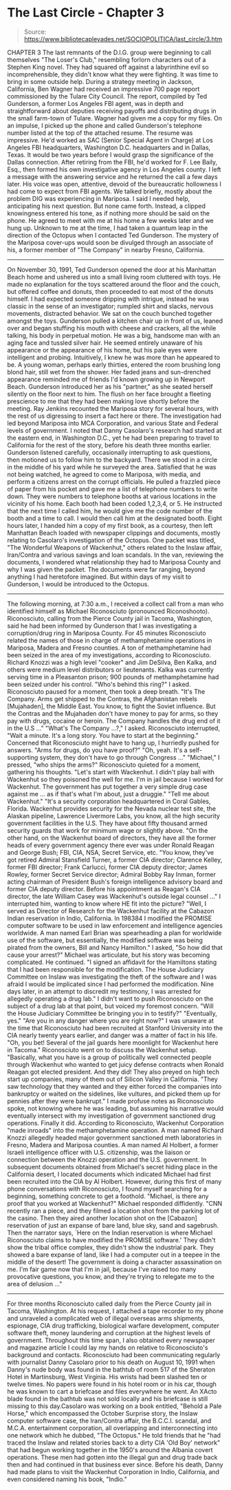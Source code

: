 # The Last Circle - Chapter 3

> Source: https://www.bibliotecapleyades.net/SOCIOPOLITICA/last_circle/3.htm

CHAPTER 3
The last remnants of the D.I.G. group were beginning to call themselves "The Loser's Club," resembling forlorn characters out of a Stephen King novel. They had squared off against a labyrinthine evil so incomprehensible, they didn't know what they were fighting. It was time to bring in some outside help.
During a strategy meeting in Jackson, California, Ben Wagner had received an impressive 700 page report commissioned by the Tulare City Council. The report, compiled by Ted Gunderson, a former Los Angeles FBI agent, was in depth and straightforward about deputies receiving payoffs and distributing drugs in the small farm-town of Tulare. Wagner had given me a copy for my files.
On an impulse, I picked up the phone and called Gunderson's telephone number listed at the top of the attached resume. The resume was impressive. He'd worked as SAC (Senior Special Agent in Charge) at Los Angeles FBI headquarters, Washington D.C. headquarters and in Dallas, Texas. It would be two years before I would grasp the significance of the Dallas connection. After retiring from the FBI, he'd worked for F. Lee Baily, Esq., then formed his own investigative agency in Los Angeles county.
I left a message with the answering service and he returned the call a few days later. His voice was open, attentive, devoid of the bureaucratic hollowness I had come to expect from FBI agents. We talked briefly, mostly about the problem DIG was experiencing in Mariposa. I said I needed help, anticipating his next question. But none came forth. Instead, a clipped knowingness entered his tone, as if nothing more should be said on the phone. He agreed to meet with me at his home a few weeks later and we hung up.
Unknown to me at the time, I had taken a quantum leap in the direction of the Octopus when I contacted Ted Gunderson. The mystery of the Mariposa cover-ups would soon be divulged through an associate of his, a former member of "The Company" in nearby Fresno, California.
******
On November 30, 1991, Ted Gunderson opened the door at his Manhattan Beach home and ushered us into a small living room cluttered with toys. He made no explanation for the toys scattered around the floor and the couch, but offered coffee and donuts, then proceeded to eat most of the donuts himself. I had expected someone dripping with intrigue, instead he was classic in the sense of an investigator; rumpled shirt and slacks, nervous movements, distracted behavior. We sat on the couch bunched together amongst the toys. Gunderson pulled a kitchen chair up in front of us, leaned over and began stuffing his mouth with cheese and crackers, all the while talking, his body in perpetual motion. He was a big, handsome man with an aging face and tussled silver hair. He seemed entirely unaware of his appearance or the appearance of his home, but his pale eyes were intelligent and probing. Intuitively, I knew he was more than he appeared to be.
A young woman, perhaps early thirties, entered the room brushing long blond hair, still wet from the shower. Her faded jeans and sun-drenched appearance reminded me of friends I'd known growing up in Newport Beach. Gunderson introduced her as his "partner," as she seated herself silently on the floor next to him. The flush on her face brought a fleeting prescience to me that they had been making love shortly before the meeting.
Ray Jenkins recounted the Mariposa story for several hours, with the rest of us digressing to insert a fact here or there. The investigation had led beyond Mariposa into MCA Corporation, and various State and Federal levels of government. I noted that Danny Casolaro's research had started at the eastern end, in Washington D.C., yet he had been preparing to travel to California for the rest of the story, before his death three months earlier.
Gunderson listened carefully, occasionally interrupting to ask questions, then motioned us to follow him to the backyard. There we stood in a circle in the middle of his yard while he surveyed the area. Satisfied that he was not being watched, he agreed to come to Mariposa, with media, and perform a citizens arrest on the corrupt officials. He pulled a frazzled piece of paper from his pocket and gave me a list of telephone numbers to write down. They were numbers to telephone booths at various locations in the vicinity of his home. Each booth had been coded 1,2,3,4, or 5. He instructed that the next time I called him, he would give me the code number of the booth and a time to call. I would then call him at the designated booth.
Eight hours later, I handed him a copy of my first book, as a courtesy, then left Manhattan Beach loaded with newspaper clippings and documents, mostly relating to Casolaro's investigation of the Octopus. One packet was titled, "The Wonderful Weapons of Wackenhut," others related to the Inslaw affair, Iran/Contra and various savings and loan scandals.
In the van, reviewing the documents, I wondered what relationship they had to Mariposa County and why I was given the packet. The documents were far ranging, beyond anything I had heretofore imagined. But within days of my visit to Gunderson, I would be introduced to the Octopus.
******
The following morning, at 7:30 a.m., I received a collect call from a man who identified himself as Michael Riconosciuto (pronounced Riconoshooto). Riconosciuto, calling from the Pierce County jail in Tacoma, Washington, said he had been informed by Gunderson that I was investigating a corruption/drug ring in Mariposa County. For 45 minutes Riconosciuto related the names of those in charge of methamphetamine operations in Mariposa, Madera and Fresno counties.
A ton of methamphetamine had been seized in the area of my investigations, according to Riconosciuto. Richard Knozzi was a high level "cooker" and Jim DeSilva, Ben Kalka, and others were medium level distributors or lieutenants. Kalka was currently serving time in a Pleasanton prison; 900 pounds of methamphetamine had been seized under his control.
"Who's behind this ring?" I asked. Riconosciuto paused for a moment, then took a deep breath. "It's The Company. Arms get shipped to the Contras, the Afghanistan rebels [Mujahaden], the Middle East. You know, to fight the Soviet influence. But the Contras and the Mujahaden don't have money to pay for arms, so they pay with drugs, cocaine or heroin. The Company handles the drug end of it in the U.S ..."
"What's The Company ...?," I asked. Riconosciuto interrupted, "Wait a minute. It's a long story. You have to start at the beginning." Concerned that Riconosciuto might have to hang up, I hurriedly pushed for answers. "Arms for drugs, do you have proof?"
"Oh, yeah. It's a self-supporting system, they don't have to go through Congress ..."
"Michael," I pressed, "who ships the arms?" Riconosciuto quieted for a moment, gathering his thoughts. "Let's start with Wackenhut. I didn't play ball with Wackenhut so they poisoned the well for me. I'm in jail because I worked for Wackenhut. The government has put together a very simple drug case against me ... as if that's what I'm about, just a druggie."
"Tell me about Wackenhut."
"It's a security corporation headquartered in Coral Gables, Florida. Wackenhut provides security for the Nevada nuclear test site, the Alaskan pipeline, Lawrence Livermore Labs, you know, all the high security government facilities in the U.S. They have about fifty thousand armed security guards that work for minimum wage or slightly above.
"On the other hand, on the Wackenhut board of directors, they have all the former heads of every government agency there ever was under Ronald Reagan and George Bush; FBI, CIA, NSA, Secret Service, etc.
"You know, they've got retired Admiral Stansfield Turner, a former CIA director; Clarence Kelley, former FBI director; Frank Carlucci, former CIA deputy director; James Rowley, former Secret Service director; Admiral Bobby Ray Inman, former acting chairman of President Bush's foreign intelligence advisory board and former CIA deputy director. Before his appointment as Reagan's CIA director, the late William Casey was Wackenhut's outside legal counsel ..."
I interrupted him, wanting to know where HE fit into the picture?
"Well, I served as Director of Research for the Wackenhut facility at the Cabazon Indian reservation in Indio, California. In 198384 I modified the PROMISE computer software to be used in law enforcement and intelligence agencies worldwide. A man named Earl Brian was spearheading a plan for worldwide use of the software, but essentially, the modified software was being pirated from the owners, Bill and Nancy Hamilton."
I asked, "So how did that cause your arrest?" Michael was articulate, but his story was becoming complicated. He continued. "I signed an affidavit for the Hamiltons stating that I had been responsible for the modification. The House Judiciary Committee on Inslaw was investigating the theft of the software and I was afraid I would be implicated since I had performed the modification. Nine days later, in an attempt to discredit my testimony, I was arrested for allegedly operating a drug lab."
I didn't want to push Riconosciuto on the subject of a drug lab at that point, but voiced my foremost concern. "Will the House Judiciary Committee be bringing you in to testify?"
"Eventually, yes."
"Are you in any danger where you are right now?" I was unaware at the time that Riconosciuto had been recruited at Stanford University into the CIA nearly twenty years earlier, and danger was a matter of fact in his life.
"Oh, you bet! Several of the jail guards here moonlight for Wackenhut here in Tacoma." Riconosciuto went on to discuss the Wackenhut setup. "Basically, what you have is a group of politically well connected people through Wackenhut who wanted to get juicy defense contracts when Ronald Reagan got elected president. And they did! They also preyed on high tech start up companies, many of them out of Silicon Valley in California.
"They saw technology that they wanted and they either forced the companies into bankruptcy or waited on the sidelines, like vultures, and picked them up for pennies after they were bankrupt."
I made profuse notes as Riconosciuto spoke, not knowing where he was leading, but assuming his narrative would eventually intersect with my investigation of government sanctioned drug operations. Finally it did. According to Riconosciuto, Wackenhut Corporation "made inroads" into the methamphetamine operation. A man named Richard Knozzi allegedly headed major government sanctioned meth laboratories in Fresno, Madera and Mariposa counties. A man named Al Holbert, a former Israeli intelligence officer with U.S. citizenship, was the liaison or connection between the Knozzi operation and the U.S. government.
In subsequent documents obtained from Michael's secret hiding place in the California desert, I located documents which indicated Michael had first been recruited into the CIA by Al Holbert. However, during this first of many phone conversations with Riconosciuto, I found myself searching for a beginning, something concrete to get a foothold. "Michael, is there any proof that you worked at Wackenhut?"
Michael responded diffidently. "CNN recently ran a piece, and they filmed a location shot from the parking lot of the casino. Then they aired another location shot on the [Cabazon] reservation of just an expanse of bare land, blue sky, sand and sagebrush. Then the narrator says, `Here on the Indian reservation is where Michael Riconosciuto claims to have modified the PROMISE software.' They didn't show the tribal office complex, they didn't show the industrial park. They showed a bare expanse of land, like I had a computer out in a teepee in the middle of the desert! The government is doing a character assassination on me. I'm fair game now that I'm in jail, because I've raised too many provocative questions, you know, and they're trying to relegate me to the area of delusion ..."
******
For three months Riconosciuto called daily from the Pierce County jail in Tacoma, Washington. At his request, I attached a tape recorder to my phone and unraveled a complicated web of illegal overseas arms shipments, espionage, CIA drug trafficking, biological warfare development, computer software theft, money laundering and corruption at the highest levels of government.
Throughout this time span, I also obtained every newspaper and magazine article I could lay my hands on relative to Riconosciuto's background and contacts. Riconosciuto had been communicating regularly with journalist Danny Casolaro prior to his death on August 10, 1991 when Danny's nude body was found in the bathtub of room 517 of the Sheraton Hotel in Martinsburg, West Virginia. His wrists had been slashed ten or twelve times. No papers were found in his hotel room or in his car, though he was known to cart a briefcase and files everywhere he went. An XActo blade found in the bathtub was not sold locally and his briefcase is still missing to this day.Casolaro was working on a book entitled, "Behold a Pale Horse," which encompassed the October Surprise story, the Inslaw computer software case, the Iran/Contra affair, the B.C.C.I. scandal, and M.C.A. entertainment corporation, all overlapping and interconnecting into one network which he dubbed, "The Octopus."
He told friends that he "had traced the Inslaw and related stories back to a dirty CIA 'Old Boy' network" that had begun working together in the 1950's around the Albania covert operations. These men had gotten into the illegal gun and drug trade back then and had continued in that business ever since.
Before his death, Danny had made plans to visit the Wackenhut Corporation in Indio, California, and even considered naming his book, "Indio."
